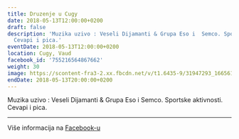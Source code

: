 ```yaml
---
title: Druzenje u Cugy
date: 2018-05-13T12:00:00+0200
draft: false
description: 'Muzika uzivo : Veseli Dijamanti & Grupa Eso i  Semco. Sportske aktivnosti.
  Cevapi i pica.'
eventDate: 2018-05-13T12:00:00+0200
location: Cugy, Vaud
facebook_id: '755216564867662'
weight: 30
image: https://scontent-fra3-2.xx.fbcdn.net/v/t1.6435-9/31947293_1665614486867697_1159691004425535488_n.jpg?_nc_cat=104&ccb=1-7&_nc_sid=9e60e4&_nc_ohc=p_FpWYGxKXwQ7kNvwEAlXDa&_nc_oc=Adk6KLeIE3hAQzpj-ZnXkrlfnSxW2o12Ry0xExrpz5r6OolVZ35BNfWZ5mSKnZhzdtI&_nc_zt=23&_nc_ht=scontent-fra3-2.xx&edm=ABTKTjYEAAAA&_nc_gid=CqUBAr-W5xLgUbn2h4NB_w&oh=00_AfVxPvtA3b086wLm37ix9Wecz4xiSO1yI9jjjIJ4Hk1Jdw&oe=68DDB65A
endDate: 2018-05-13T20:00:00+0200
---
```


Muzika uzivo : Veseli Dijamanti & Grupa Eso i  Semco. Sportske aktivnosti. Cevapi i pica.

---

Više informacija na [Facebook-u](https://facebook.com/events/755216564867662)